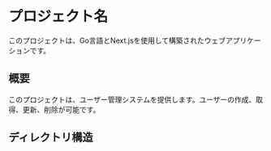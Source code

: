 # プロジェクト名

このプロジェクトは、Go言語とNext.jsを使用して構築されたウェブアプリケーションです。

## 概要

このプロジェクトは、ユーザー管理システムを提供します。ユーザーの作成、取得、更新、削除が可能です。

## ディレクトリ構造
